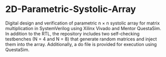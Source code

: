 # 2D-Parametric-Systolic-Array
Digital design and verification of parametric n × n systolic array for matrix multiplication in SystemVerilog using Xilinx Vivado and Mentor QuestaSim. In addition to the RTL, the repository includes two self-checking testbenches (N = 4 and N = 8) that generate random matrices and inject them into the array. Additionally, a do file is provided for execution using QuestaSim.
